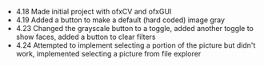 * 4.18 Made initial project with ofxCV and ofxGUI
* 4.19 Added a button to make a default (hard coded) image gray
* 4.23 Changed the grayscale button to a toggle, added another toggle to show faces, added a button to clear filters
* 4.24 Attempted to implement selecting a portion of the picture but didn't work, implemented selecting a picture from file explorer

